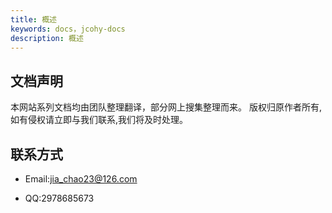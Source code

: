 ```yaml
---
title: 概述
keywords: docs，jcohy-docs
description: 概述
---
```


## 文档声明

本网站系列文档均由团队整理翻译，部分网上搜集整理而来。
版权归原作者所有,如有侵权请立即与我们联系,我们将及时处理。

## 联系方式

* Email:jia_chao23@126.com

* QQ:2978685673
